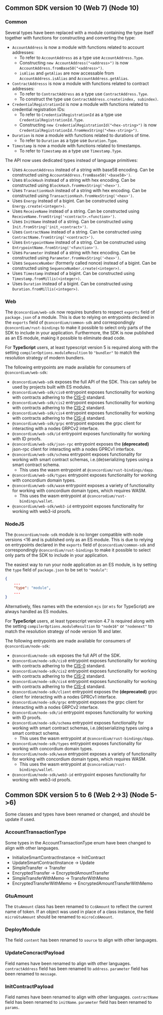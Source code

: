 ## Common SDK version 10 (Web 7) (Node 10)

### Common

Several types have been replaced with a module containing the type itself together with functions for constructing and
converting the type:

- `AccountAddress` is now a module with functions related to account addresses:
  - To refer to `AccountAddress` as a type use `AccountAddress.Type`.
  - Constructing `new AccountAddress("<address>")` is now `AccountAddress.fromBase58("<address>")`.
  - `isAlias` and `getAlias` are now accessable from `AccountAddress.isAlias` and `AccountAddress.getAlias`.
- `ContractAddresss` is now a module with functions related to contract addresses:
  - To refer to `ContractAddress` as a type use `ContractAddress.Type`.
  - To construct the type use `ContractAddress.create(index, subindex)`.
- `CredentialRegistrationId` is now a module with functions related to credential registration IDs:
  - To refer to `CredentialRegistrationId` as a type use `CredentialRegistrationId.Type`.
  - Constructing `new CredentialRegistrationId("<hex-string>")` is now
    `CredentialRegistrationId.fromHexString("<hex-string>")`.
- `Duration` is now a module with functions related to durations of time.
  - To refer to `Duration` as a type use `Duration.Type`.
- `Timestamp` is now a module with functions related to timestamps.
  - To refer to `Timestamp` as a type use `Timestamp.Type`.

The API now uses dedicated types instead of language primitives:

- Uses `AccountAddress` instead of a string with base58 encoding.
  Can be constructed using `AccountAddress.fromBase58('<base58>')`.
- Uses `BlockHash` instead of a string with hex encoding.
  Can be constructed using `BlockHash.fromHexString('<hex>')`.
- Uses `TranactionHash` instead of a string with hex encoding.
  Can be constructed using `TransactionHash.fromHexString('<hex>')`.
- Uses `Energy` instead of a bigint.
  Can be constructed using `Energy.create(<integer>)`.
- Uses `ReceiveName` instead of a string.
  Can be constructed using `ReceiveName.fromString('<contract>.<function>')`.
- Uses `InitName` instead of a string.
  Can be constructed using `Init.fromString('init_<contract>')`.
- Uses `ContractName` instead of a string.
  Can be constructed using `ContractName.fromString('<contract>')`.
- Uses `EntrypointName` instead of a string.
  Can be constructed using `EntrypointName.fromString('<function>')`.
- Uses `Parameter` instead of a string with hex encoding.
  Can be constructed using `Parameter.fromHexString('<hex>')`.
- Uses `SequenceNumber` (formerly called nonce) instead of a bigint.
  Can be constructed using  `SequenceNumber.create(<integer>)`.
- Uses `Timestamp` instead of a bigint.
  Can be constructed using `Timestamp.fromMillis(<integer>)`.
- Uses `Duration` instead of a bigint.
  Can be constructed using `Duration.fromMillis(<integer>)`.

### Web

The `@concordium/web-sdk` now requires bundlers to respect `exports` field of
`package.json` of a module. This is due to relying on entrypoints declared in
the `exports` field of `@concordium/common-sdk`
and correspondingly `@concordium/rust-bindings` to make it possible to select
only parts of the SDK to include in your application.
Furthermore, the SDK is now published as an ES module, making it possible to
eliminate dead code.

For **TypeScript** users, at least typescript version 5 is required along with
the setting `compilerOptions.moduleResultion` to `"bundler"` to match the
resolution strategy of modern bundlers.

The following entrypoints are made available for consumers of
`@concordium/web-sdk`:

- `@concordium/web-sdk` exposes the full API of the SDK.
This can safely be used by projects built with ES modules.
- `@concordium/web-sdk/cis0` entrypoint exposes functionality for working with
contracts adhering to the
[CIS-0](https://proposals.concordium.software/CIS/cis-0.html) standard.
- `@concordium/web-sdk/cis2` entrypoint exposes functionality for working with
contracts adhering to the
[CIS-2](https://proposals.concordium.software/CIS/cis-2.html) standard.
- `@concordium/web-sdk/cis4` entrypoint exposes functionality for working with
contracts adhering to the
[CIS-4](https://proposals.concordium.software/CIS/cis-4.html) standard.
- `@concordium/web-sdk/grpc` entrypoint exposes the grpc client for interacting
with a nodes GRPCv2 interface.
- `@concordium/web-sdk/id` entrypoint exposes functionality for working with
ID proofs.
- `@concordium/web-sdk/json-rpc` entrypoint exposes the **(deprecated)**
json-rpc client for interacting with a nodes GPRCv1 interface.
- `@concordium/web-sdk/schema` entrypoint exposes functionality for working
with smart contract schemas, i.e.(de)serializing types using a smart
contract schema.
  - This uses the wasm entrypoint at `@concordium/rust-bindings/dapp`.
- `@concordium/web-sdk/types` entrypoint exposes functionality for working
with concordium domain types.
- `@concordium/web-sdk/wasm` entrypoint exposes a variety of functionality for
working with concordium domain types, which requires WASM.
  - This uses the wasm entrypoint at `@concorodium/rust-bindings/wallet`.
- `@concordium/web-sdk/web3-id` entrypoint exposes functionality for working
with web3-id proofs.

### NodeJS

The `@concordium/node-sdk` module is no longer compatible with
node versions <16 and is published only as an ES module.
This is due to relying on entrypoints declared in the `exports` field
of `@concordium/common-sdk` and correspondingly `@concordium/rust-bindings`
to make it possible to select only parts of the SDK to include in your
application.

The easiest way to run your node application as an ES module, is by setting
the `type` field of `package.json` to be set to `"module"`:

```json
{
    ...
    "type": "module",
    ...
}
```

Alternatively, files names with the extension `mjs` (or `mts` for TypeScript)
are always handled as ES modules.

For **TypeScript** users, at least typescript version 4.7 is required along
with the setting `compilerOptions.moduleResultion` to `"node16"` or
`"nodenext"` to match the resolution strategy of node version 16 and later.

The following entrypoints are made available for consumers of
`@concordium/node-sdk`:

- `@concordium/node-sdk` exposes the full API of the SDK.
- `@concordium/node-sdk/cis0` entrypoint exposes functionality for working
with contracts adhering to the
[CIS-0](https://proposals.concordium.software/CIS/cis-0.html) standard.
- `@concordium/node-sdk/cis2` entrypoint exposes functionality for working
with contracts adhering to the
[CIS-2](https://proposals.concordium.software/CIS/cis-2.html) standard.
- `@concordium/node-sdk/cis4` entrypoint exposes functionality for working
with contracts adhering to the
[CIS-4](https://proposals.concordium.software/CIS/cis-4.html) standard.
- `@concordium/node-sdk/client` entrypoint exposes the **(deprecated)**
grpc client for interacting with a nodes GPRCv1 interface.
- `@concordium/node-sdk/grpc` entrypoint exposes the grpc client for
interacting with a nodes GRPCv2 interface.
- `@concordium/node-sdk/id` entrypoint exposes functionality for working
with ID proofs.
- `@concordium/node-sdk/schema` entrypoint exposes functionality for working
with smart contract schemas, i.e.(de)serializing types using a smart contract schema.
  - This uses the wasm entrypoint at `@concordium/rust-bindings/dapp`.
- `@concordium/node-sdk/types` entrypoint exposes functionality for working
with concordium domain types.
- `@concordium/node-sdk/wasm` entrypoint exposes a variety of functionality for
working with concordium domain types, which requires WASM.
  - This uses the wasm entrypoint at `@concorodium/rust-bindings/wallet`.
- `@concordium/node-sdk/web3-id` entrypoint exposes functionality for working
with web3-id proofs.

## Common SDK version 5 to 6 (Web 2->3) (Node 5->6)

Some classes and types have been renamed or changed, and should be update if used.

### AccountTransactionType

Some types in the AccountTransactionType enum have been changed to align
with other languages.

- InitializeSmartContractInstance -> InitContract
- UpdateSmartContractInstance -> Update
- SimpleTransfer -> Transfer
- EncryptedTransfer -> EncryptedAmountTransfer
- SimpleTransferWithMemo -> TransferWithMemo
- EncryptedTransferWithMemo -> EncryptedAmountTransferWithMemo

### GtuAmount

The `GtuAmount` class has been renamed to `CcdAmount` to reflect the current
name of token.  If an object was used in place of a class instance, the field
`microGtuAmount` should be renamed to `microCcdAmount`.

### DeployModule

The field `content` has been renamed to `source` to align with other languages.

### UpdateConcractPayload

Field names have been renamed to align with other languages.  `contractAddress`
field has been renamed to `address`.  `parameter` field has been renamed to
`message`.

### InitContractPayload

Field names have been renamed to align with other languages.  `contractName`
field has been renamed to `initName`.  `parameter` field has been renamed to
`params`.

